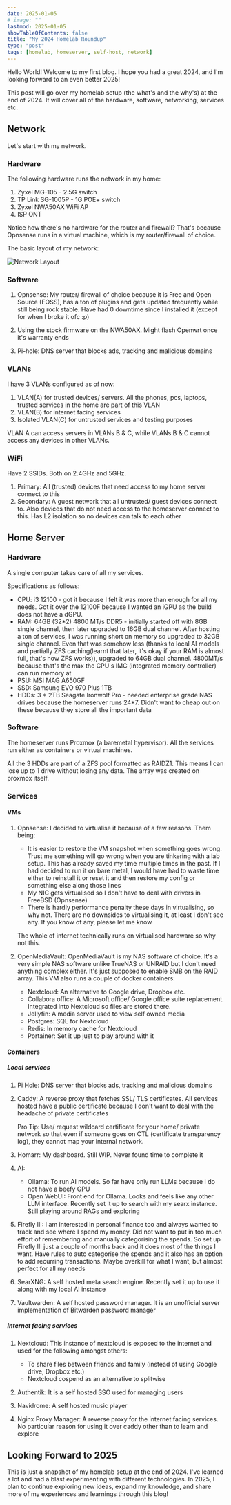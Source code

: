 ```yaml
---
date: 2025-01-05
# image: ""
lastmod: 2025-01-05
showTableOfContents: false
title: "My 2024 Homelab Roundup"
type: "post"
tags: [homelab, homeserver, self-host, network]
---
```


Hello World! Welcome to my first blog. I hope you had a great 2024, and I'm looking forward to an even better 2025!

This post will go over my homelab setup (the what's and the why's) at the end of 2024. It will cover all of the hardware, software, networking, services etc.

## Network

Let's start with my network.

### Hardware

The following hardware runs the network in my home:
1. Zyxel MG-105 - 2.5G switch
2. TP Link SG-1005P - 1G POE+ switch
3. Zyxel NWA50AX WiFi AP
4. ISP ONT

Notice how there's no hardware for the router and firewall? That's because Opnsense runs in a virtual machine, which is my router/firewall of choice.

The basic layout of my network:

![Network Layout](</images/Network_layout.jpg>)

### Software

1. Opnsense: My router/ firewall of choice because it is Free and Open Source (FOSS), has a ton of plugins and gets updated frequently while still being rock stable. Have had 0 downtime since I installed it (except for when I broke it ofc :p)

2. Using the stock firmware on the NWA50AX. Might flash Openwrt once it's warranty ends

3. Pi-hole: DNS server that blocks ads, tracking and malicious domains

### VLANs

I have 3 VLANs configured as of now:

1. VLAN(A) for trusted devices/ servers. All the phones, pcs, laptops, trusted services in the home are part of this VLAN
2. VLAN(B) for internet facing services
3. Isolated VLAN(C) for untrusted services and testing purposes

VLAN A can access servers in VLANs B & C, while VLANs B & C cannot access any devices in other VLANs.

### WiFi

Have 2 SSIDs. Both on 2.4GHz and 5GHz.

1. Primary: All (trusted) devices that need access to my home server connect to this
2. Secondary: A guest network that all untrusted/ guest devices connect to. Also devices that do not need access to the homeserver connect to this. Has L2 isolation so no devices can talk to each other

## Home Server

### Hardware

A single computer takes care of all my services.

Specifications as follows:
* CPU: i3 12100 - got it because I felt it was more than enough for all my needs. Got it over the 12100F because I wanted an iGPU as the build does not have a dGPU.
* RAM: 64GB (32*2) 4800 MT/s DDR5 - initially started off with 8GB single channel, then later upgraded to 16GB dual channel. After hosting a ton of services, I was running short on memory so upgraded to 32GB single channel. Even that was somehow less (thanks to local AI models and partially ZFS caching(learnt that later, it's okay if your RAM is almost full, that's how ZFS works)), upgraded to 64GB dual channel. 4800MT/s because that's the max the CPU's IMC (integrated memory controller) can run memory at
* PSU: MSI MAG A650GF
* SSD: Samsung EVO 970 Plus 1TB
* HDDs: 3 * 2TB Seagate Ironwolf Pro - needed enterprise grade NAS drives because the homeserver runs 24*7. Didn't want to cheap out on these because they store all the important data

### Software

The homeserver runs Proxmox (a baremetal hypervisor). All the services run either as containers or virtual machines.

All the 3 HDDs are part of a ZFS pool formatted as RAIDZ1. This means I can lose up to 1 drive without losing any data. The array was created on proxmox itself.

### Services

#### VMs

1. Opnsense: I decided to virtualise it because of a few reasons. Them being:
	* It is easier to restore the VM snapshot when something goes wrong. Trust me something will go wrong when you are tinkering with a lab setup. This has already saved my time multiple times in the past. If I had decided to run it on bare metal, I would have had to waste time either to reinstall it or reset it and then restore my config or something else along those lines
	* My NIC gets virtualised so I don't have to deal with drivers in FreeBSD (Opnsense)
	* There is hardly performance penalty these days in virtualising, so why not. There are no downsides to virtualising it, at least I don't see any. If you know of any, please let me know
	
	The whole of internet technically runs on virtualised hardware so why not this.

2. OpenMediaVault: OpenMediaVault is my NAS software of choice. It's a very simple NAS software unlike TrueNAS or UNRAID but I don't need anything complex either. It's just supposed to enable SMB on the RAID array. This VM also runs a couple of docker containers:
	* Nextcloud: An alternative to Google drive, Dropbox etc.
	* Collabora office: A Microsoft office/ Google office suite replacement. Integrated into Nextcloud so files are stored there.
	* Jellyfin: A media server used to view self owned media
	* Postgres: SQL for Nextcloud
	* Redis: In memory cache for Nextcloud
	* Portainer: Set it up just to play around with it

#### Containers

##### Local services

1. Pi Hole: DNS server that blocks ads, tracking and malicious domains

2. Caddy: A reverse proxy that fetches SSL/ TLS certificates. All services hosted have a public certificate because I don't want to deal with the headache of private certificates

	Pro Tip: Use/ request wildcard certificate for your home/ private network so that even if someone goes on CTL (certificate transparency log), they cannot map your internal network.

3. Homarr: My dashboard. Still WIP. Never found time to complete it

4. AI:
	* Ollama: To run AI models. So far have only run LLMs because I do not have a beefy GPU
	* Open WebUI: Front end for Ollama. Looks and feels like any other LLM interface. Recently set it up to search with my searx instance. Still playing around RAGs and exploring

5. Firefly III: I am interested in personal finance too and always wanted to track and see where I spend my money. Did not want to put in too much effort of remembering and manually categorising the spends. So set up Firefly III just a couple of months back and it does most of the things I want. Have rules to auto categorise the spends and it also has an option to add recurring transactions. Maybe overkill for what I want, but almost perfect for all my needs

6. SearXNG: A self hosted meta search engine. Recently set it up to use it along with my local AI instance

7. Vaultwarden: A self hosted password manager. It is an unofficial server implementation of Bitwarden password manager

##### Internet facing services

1. Nextcloud: This instance of nextcloud is exposed to the internet and used for the following amongst others:
	* To share files between friends and family (instead of using Google drive, Dropbox etc.)
	* Nextcloud cospend as an alternative to splitwise

2. Authentik: It is a self hosted SSO used for managing users

3. Navidrome: A self hosted music player

4. Nginx Proxy Manager: A reverse proxy for the internet facing services. No particular reason for using it over caddy other than to learn and explore


## Looking Forward to 2025

This is just a snapshot of my homelab setup at the end of 2024. I've learned a lot and had a blast experimenting with different technologies. In 2025, I plan to continue exploring new ideas, expand my knowledge, and share more of my experiences and learnings through this blog!
